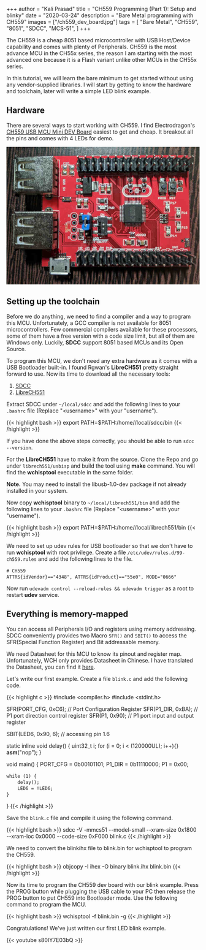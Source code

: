 +++
author = "Kali Prasad"
title = "CH559 Programming (Part 1): Setup and blinky"
date = "2020-03-24"
description = "Bare Metal programming with CH559"
images = ["/ch559_dev_board.jpg"]
tags = [
    "Bare Metal",
    "CH559",
    "8051",
    "SDCC",
    "MCS-51",
]
+++

The CH559 is a cheap 8051 based microcontroller with USB Host/Device capability and comes with plenty of Peripherals. CH559 is the most advance MCU in the CH55x series, the reason I am starting with the most advanced one because it is a Flash variant unlike other MCUs in the CH55x series.

In this tutorial, we will learn the bare minimum to get started without using any vendor-supplied libraries. I will start by getting to know the hardware and toolchain, later will write a simple LED blink example.

## Hardware

There are several ways to start working with CH559. I find Electrodragon's [CH559 USB MCU Mini DEV Board](https://www.electrodragon.com/product/ch559-mini-dev-board-ch55x-series/) easiest to get and cheap. It breakout all the pins and comes with 4 LEDs for demo.

![CH559 dev board](/ch559_dev_board.jpg)


## Setting up the toolchain

Before we do anything, we need to find a compiler and a way to program this MCU. Unfortunately, a GCC compiler is not available for 8051 microcontrollers. Few commercial compilers available for these processors, some of them have a free version with a code size limit, but all of them are Windows only. Luckily, **SDCC** support 8051 based MCUs and its Open Source.

To program this MCU, we don't need any extra hardware as it comes with a USB Bootloader built-in. I found Rgwan's **LibreCH551** pretty straight forward to use. Now its time to download all the necessary tools:

1. [SDCC](https://sourceforge.net/projects/sdcc/files/sdcc-linux-amd64/4.0.0/sdcc-4.0.0-amd64-unknown-linux2.5.tar.bz2/download)
2. [LibreCH551](https://github.com/rgwan/librech551)

Extract SDCC under `~/local/sdcc` and add the following lines to your `.bashrc` file (Replace "\<username\>" with your "username").

{{< highlight bash >}}
export PATH=$PATH:/home/<username>/local/sdcc/bin
{{< /highlight >}}

If you have done the above steps correctly, you should be able to run `sdcc --version`.

For the **LibreCH551** have to make it from the source. Clone the Repo and go under `librech551/usbisp` and build the tool using **make** command. You will find the **wchisptool** executable in the same folder.

**Note.** You may need to install the libusb-1.0-dev package if not already installed in your system.

Now copy **wchisptool** binary to `~/local/librech551/bin` and add the following lines to your `.bashrc` file (Replace "\<username\>" with your "username").

{{< highlight bash >}}
export PATH=$PATH:/home/<username>/local/librech551/bin
{{< /highlight >}}

We need to set up udev rules for USB bootloader so that we don't have to run **wchisptool** with root privilege. Create a file `/etc/udev/rules.d/99-ch559.rules` and add the following lines to the file.

```
# CH559
ATTRS{idVendor}=="4348", ATTRS{idProduct}=="55e0", MODE="0666"
```

Now run `udevadm control --reload-rules && udevadm trigger` as a root to restart **udev** service.

## Everything is memory-mapped

You can access all Peripherals I/O and registers using memory addressing. SDCC conveniently provides two Macro `SFR()` and `SBIT()` to access the SFR(Special Function Register) and Bit addressable memory.

We need Datasheet for this MCU to know its pinout and register map. Unfortunately, WCH only provides Datasheet in Chinese. I have translated the Datasheet, you can find it [here](https://kprasadvnsi.github.io/CH559_Doc_English/).

Let's write our first example. Create a file `blink.c` and add the following code.

{{< highlight c >}}
#include <compiler.h>
#include <stdint.h>

SFR(PORT_CFG,	0xC6); // Port Configuration Register
SFR(P1_DIR,	0xBA);	// P1 port direction control register
SFR(P1,	0x90);	// P1 port input and output register

SBIT(LED6, 0x90, 6); // accessing pin 1.6

static inline void delay() {
    uint32_t i;
    for (i = 0; i < (120000UL); i++){}
        __asm__("nop");
}

void main() {
	PORT_CFG = 0b00101101;
    P1_DIR = 0b11110000;
	P1 = 0x00;

	while (1) {
		delay();
		LED6 = !LED6;
	}
}
{{< /highlight >}}

Save the `blink.c` file and compile it using the following command.

{{< highlight bash >}}
sdcc -V -mmcs51 --model-small --xram-size 0x1800 --xram-loc 0x0000 --code-size 0xF000 blink.c
{{< /highlight >}}

We need to convert the blinkihx file to blink.bin for wchisptool to program the CH559.

{{< highlight bash >}}
objcopy -I ihex -O binary blink.ihx blink.bin
{{< /highlight >}}

Now its time to program the CH559 dev board with our blink example. Press the PROG button while plugging the USB cable to your PC then release the PROG button to put CH559 into Bootloader mode. Use the following command to program the MCU.

{{< highlight bash >}}
wchisptool -f blink.bin -g
{{< /highlight >}}

Congratulations! We've just written our first LED blink example.

{{< youtube s80IY7E03bQ >}}